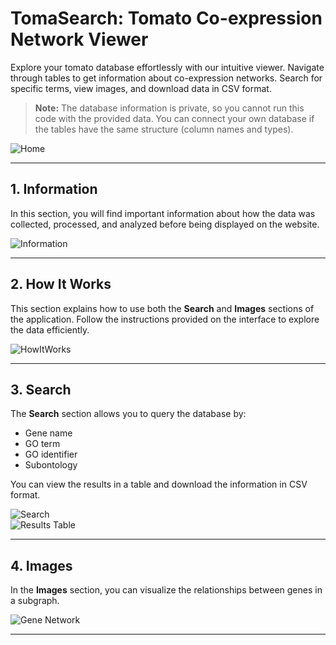 # TomaSearch: Tomato Co-expression Network Viewer

Explore your tomato database effortlessly with our intuitive viewer. Navigate through tables to get information about co-expression networks. Search for specific terms, view images, and download data in CSV format.

> **Note:** The database information is private, so you cannot run this code with the provided data. You can connect your own database if the tables have the same structure (column names and types).

![Home](https://imgur.com/a/s5gpfvz)

---

## 1. Information

In this section, you will find important information about how the data was collected, processed, and analyzed before being displayed on the website.

![Information](readme_images/information.png)

---

## 2. How It Works

This section explains how to use both the **Search** and **Images** sections of the application. Follow the instructions provided on the interface to explore the data efficiently.

![HowItWorks](readme_images/how_it_works.png)

---

## 3. Search

The **Search** section allows you to query the database by:

- Gene name
- GO term
- GO identifier
- Subontology

You can view the results in a table and download the information in CSV format.

![Search](readme_images/search.png)  
![Results Table](readme_images/results_table.png)

---

## 4. Images

In the **Images** section, you can visualize the relationships between genes in a subgraph.

![Gene Network](readme_images/images.png)

---
